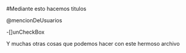 #Mediante esto hacemos titulos

@mencionDeUsuarios

-[]unCheckBox

Y muchas otras cosas que podemos hacer con este hermoso archivo
